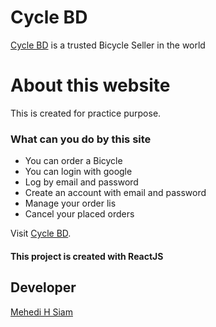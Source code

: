 # Cycle BD


[Cycle BD](https://cyclebd-ef3da.web.app/) is a trusted Bicycle Seller in the world

# About this website
This is created for practice purpose.

### What can you do by this site

* You can order a Bicycle
* You can login with google
* Log by email and password
* Create an account with email and password
* Manage your order lis
* Cancel your placed orders


Visit [Cycle BD](https://cyclebd-ef3da.web.app/).

#### This project is created with ReactJS



## Developer
[Mehedi H Siam](https://github.com/mehedihsiam)
